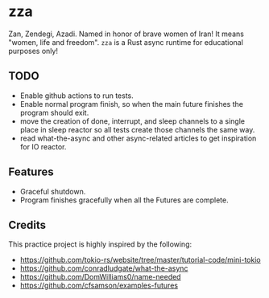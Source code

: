 # zza
Zan, Zendegi, Azadi. Named in honor of brave women of Iran! It means "women, life and freedom". `zza` is a Rust async runtime for educational purposes only!

## TODO
* Enable github actions to run tests.
* Enable normal program finish, so when the main future finishes
  the program should exit.
* move the creation of done, interrupt, and sleep channels to a single place
  in sleep reactor so all tests create those channels the same way.
* read what-the-async and other async-related articles to get inspiration for IO reactor.

## Features
* Graceful shutdown.
* Program finishes gracefully when all the Futures are complete.

## Credits
This practice project is highly inspired by the following:
* https://github.com/tokio-rs/website/tree/master/tutorial-code/mini-tokio
* https://github.com/conradludgate/what-the-async
* https://github.com/DomWilliams0/name-needed
* https://github.com/cfsamson/examples-futures
